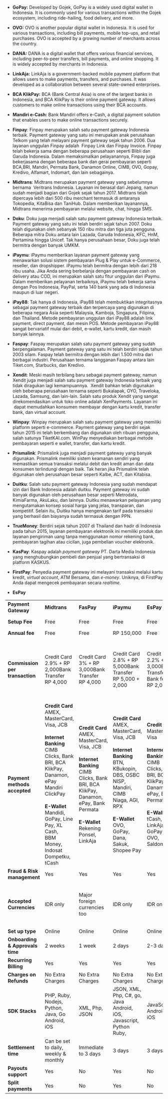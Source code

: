 - **GoPay:** Developed by Gojek, GoPay is a widely used digital wallet in Indonesia. It is commonly used for various transactions within the Gojek ecosystem, including ride-hailing, food delivery, and more.

- **OVO:** OVO is another popular digital wallet in Indonesia. It is used for various transactions, including bill payments, mobile top-ups, and retail purchases. OVO is accepted by a growing number of merchants across the country.

- **DANA:** DANA is a digital wallet that offers various financial services, including peer-to-peer transfers, bill payments, and online shopping. It is widely accepted by merchants in Indonesia.

- **LinkAja:** LinkAja is a government-backed mobile payment platform that allows users to make payments, transfers, and purchases. It was developed as a collaboration between several state-owned enterprises.

- **BCA KlikPay:** BCA (Bank Central Asia) is one of the largest banks in Indonesia, and BCA KlikPay is their online payment gateway. It allows customers to make online transactions using their BCA accounts.

- **Mandiri e-Cash:** Bank Mandiri offers e-Cash, a digital payment solution that enables users to make online transactions securely.

- **Finpay**: Finpay merupakan salah satu payment gateway Indonesia terbaik. Payment gateway yang satu ini merupakan anak perusahaan Telkom yang telah melayani payment gateway sejak tahun 2006. Dua layanan unggulan Finpay adalah  Finpay Link dan Finpay Invoice. Finpay telah bekerja sama dengan beberapa perusahaan seperti Blibli dan Garuda Indonesia. Dalam memaksimalkan pelayanannya, Finpay juga bekerjasama dengan beberapa bank dan gerai pembayaran seperti BCA,BRI, Mandiri, Permata Bank, Danamon Online, CIMB, OVO, Gopay, Kredivo, Alfamart, Indomart, dan lain sebagainya.

- **Midtrans**: Midtrans merupakan payment gateway yang sebelumnya bernama  Veritrans Indonesia. Layanan ini berasal dari Jepang, namun sudah menjadi bagian dari Gojek sejak tahun 2017. Midtrans telah dipercaya lebih dari 500 ribu merchant termasuk di antaranya Tokopedia, KitaBisa dan TaniHub. Dalam memberikan layanannya, Midtrans menerima pembayaran melalui website, chat, hingga SMS.

- **Doku**: Doku juga menjadi salah satu payment gateway Indonesia terbaik. Payment gateway yang satu ini telah berdiri sejak tahun 2007. Doku telah digunakan oleh sebanyak 150 ribu mitra dan tiga juta pengguna. Beberapa mitra Doku antara lain Lazada, Garuda Indonesia, KFC, HnM, Pertamina hingga Unicef. Tak hanya perusahaan besar, Doku juga telah bermitra dengan banyak UMKM.

- **iPaymu**: iPaymu memberikan layanan payment gateway yang menawarkan solusi sistem pembayaran Plug & Play untuk e-Commerce, reseller, dan dropshipper. iPaymu telah bermitra dengan lebih dari 218 ribu usaha. Jika Anda sering berbelanja dengan pembayaran cash on delivery atau COD, ini merupakan salah satu fitur unggulan dari iPaymu. Dalam memberikan pelayanan terbaiknya, iPaymu telah bekerja sama dengan Pos Indonesia, PayPal, serta 140 bank yang ada di Indonesia maupun di luar negeri.

- **iPay88**: Tak hanya di Indonesia, iPay88 telah membuktikan integritasnya sebagai payment gateway terbaik dan terpercaya yang digunakan di beberapa negara Asia seperti Malaysia, Kamboja, Singapura, Filipina, dan Thailand. Metode pembayaran unggulan dari iPay88 adalah link payment, direct payment, dan mesin POS. Metode pembayaran iPay88 sangat bervariatif mulai dari debit, e-wallet, kartu kredit, dan masih banyak lainnya.

- **Faspay**: Faspay merupakan salah satu payment gateway yang sudah berpengalaman. Payment gateway yang satu ini telah berdiri sejak tahun 2003 silam. Faspay telah bermitra dengan lebih dari 1.500 mitra dari berbagai industri. Perusahaan ternama langganan Faspay antara lain Tiket.com, Starbucks, dan Kredivo.

- **Xendit**: Meski masih terbilang baru sebagai payment gateway, namun Xendit juga menjadi salah satu payment gateway Indonesia terbaik yang tidak diragukan lagi kemampuannya.  Xendit bahkan telah digunakan oleh beberapa perusahaan ternama seperti Bukalapak, OYO, Traveloka, Lazada, Samsung, dan lain-lain. Salah satu produk Xendit yang sangat direkomendasikan untuk toko online adalah XenPayments. Layanan ini  dapat memudahkan konsumen membayar dengan kartu kredit, transfer bank, dan virtual account.

- **Winpay**: Winpay merupakan salah satu payment gateway yang memiliki platform seperti e-commerce. Payment gateway yang berdiri sejak tahun 2015 ini telah berkembang dan digunakan oleh ribuan pengguna, salah satunya TiketKAI.com. WinPay menyediakan berbagai metode pembayaran seperti e wallet, transfer, dan kartu kredit.

- **Prismalink**: Prismalink juga menjadi payment gateway yang banyak digunakan. Prismalink memiliki sistem keamanan sendiri yang memastikan semua transaksi melalui debit dan kredit aman dan data konsumen terlindungi dengan baik. Tak heran jika Prismalink telah digunakan oleh perusahaan besar seperti Kalbe, ACT, dan Kitabisa.

- **Duitku**: Salah satu payment gateway Indonesia yang sudah mendapat izin dari Bank Indonesia adalah duitku. Payment gateway ini sudah banyak digunakan oleh perusahaan besar seperti Metrodata, KimiaFarma, AkuLaku, dan lainnya. Duitku menawarkan pelayanan yang mengutamakan konsep sosial harga yang jelas, transparan, dan kompetitif. Selain itu, Duitku hanya mengenakan tarif pada transaksi yang berhasil dan biayanya sudah termasuk dengan PPN.

- **TrueMoney**: Berdiri sejak tahun 2007 di Thailand dan hadir di Indonesia pada tahun 2015, layanan pembayaran elektronik ini memiliki produk dan layanan pengiriman uang tanpa menggunakan nomor rekening bank, pembayaran tagihan atau cicilan, juga pembelian voucher elektronik.

- **KasPay**: Kaspay adalah _payment gateway_ PT. Darta Media Indonesia yang menghubungkan pembeli dan penjual yang bertransaksi di platform KASKUS.

- **FirstPay**: Penyedia payment gateway ini melayani transaksi melalui kartu kredit, _virtual account_, ATM Bersama, dan _e-money_. Uniknya, di FirstPay Anda dapat mengecek pembayaran secara _realtime_.

- **EsPay**

|   |   |   |   |   |   |   |   |   |   |   |
|---|---|---|---|---|---|---|---|---|---|---|
|**Payment Gateway**|**Midtrans**|**FasPay**|**iPaymu**|**EsPay**|**Xendit**|**Doku**|**iPay88**|**NicePay**|**2Checkout**|**PayPal**|
|**Setup Fee**|Free|Free|Free|Free|Free|Free|RP 8,000,000|Free|Free|Free|
|**Annual fee**|Free|Free|RP 150,000|Free|Free|Free|RP 500,000|Free|Free|Free|
|**Commission per transaction**|Credit Card  <br>2.9% + RP 2,000Bank Transfer  <br>RP 4,000|Credit Card  <br>3% + RP 3,000Bank Transfer  <br>RP 4,000|Credit Card  <br>2.8% + RP 5,000Bank Transfer  <br>RP 5,000 + 2,000|Credit Card  <br>2.2% + RP 3,000Bank Transfer  <br>Bank fee+ RP 2,000|Credit Card  <br>2.9% + RP 2,000Bank Transfer  <br>RP 4,500|Credit Card  <br>Bank Fee + RP 2,500Bank Transfer  <br>Bank Fee + RP 2500|Credit Card  <br>Bank fee + 2.5%Bank Transfer  <br>RP 7,000|Credit Card  <br>2.9% + RP 2,000Bank Transfer  <br>RP 4,000|3.9 % + $0.45 USD<br><br>1.5% cross-border fee|Domestic  <br>3.9% + RP 2.00Cross border  <br>4.4% + Fixed fee-based  <br>on the currency received|
|**Payment methods accepted**|**Credit Card**  <br>AMEX, MasterCard, Visa, JCB <br><br>**Internet Banking**  <br>CIMB Clicks, Bank BRI, BCA KlikPay,  <br>Danamon, ePay Mandiri ClickPay<br><br>**E-Wallet**  <br>Mandidi, GoPay, Line Pay, XL Cash,  <br>BBM Money, Indosat Dompetku, tCash|**Credit Card**  <br>AMEX, MasterCard, Visa, JCB <br><br>**Internet Banking**  <br>CIMB Clicks, Bank BRI, BCA KlikPay,  <br>Danamon, ePay, Bank Permata<br><br>**E-Wallet**  <br>Rekening Ponsel, LinkAja|**Credit Card**  <br>AMEX, MasterCard, Visa, JCB <br><br>**Internet Banking**  <br>BTN, KBukopin, DBS, OSBC NISP,  <br>Mandiri, CIMB Niaga, AGI, RPX<br><br>**E-Wallet**  <br>OVO, GoPay, Dana, Sakuk,  <br>Shopee Pay|**Credit Card**  <br>MasterCard, Visa <br><br>**Internet Banking**  <br>CIMB Clicks, Bank BRI, BCA KlikPay,  <br>Danamon, ePay, Bank Permata<br><br>**E-Wallet**  <br>tCash, LinkAja, GoPay, OVO, Saldomu|**Credit Card**  <br>AMEX, MasterCard, Visa, JCB <br><br>**Internet Banking**  <br>BRI, BNI, Mandiri,  <br>BCA, Permata<br><br>**E-Wallet**  <br>OVO, Dana, LinkAja|**Credit Card**  <br>MasterCard, Visa, JCB <br><br>**Internet Banking**  <br>ATM Bersama, Prima, Mandiri Clickpay,  <br>BCA Klikpay, BRI e-Pay, Alto  <br>Muamalat, Danamon, Permata Net  <br>CIMBClicks, Kredivo, KlikBCA, BNI Yap<br><br>**E-Wallet**  <br>Doku|**Credit Card**  <br>MasterCard, Visa, JCB, Amex, Union Pay <br><br>**Internet Banking**  <br>BCA Klikpay, E-pay BRI, QNB,  <br>Maybank2U, Danamon,  <br>CIMBClicks, SBI<br><br>**E-Wallet**  <br>OVO, LinkAja, Rekening Ponsel|**Credit Card**  <br>AMEX, MasterCard, Visa, JCB <br><br>**Internet Banking**  <br>BRI, BNI, Mandiri,  <br>BCA, Permata, Danamon,  <br>KEB Hana Bank, Maybank<br><br>**E-Wallet**  <br>OVO, LinkAja|All major  <br>**Credit/Debit cards** <br><br>PayPal, Apple Pay,  <br>Android Pay<br><br>**Indonesia Bank Transfer**|**Credit or Debit Card**  <br>Visa, MasterCard, Discover  <br>American  Express <br><br>**Indonesian Bank Transfer**|
|**Fraud & Risk management**|Yes|Yes|Yes|Yes|Yes|Yes|Yes|Yes|Yes|Yes|
|**Accepted Currencies**|IDR only|Major foreign currencies too|IDR only|IDR only|IDR, PHP, USD, SGD. MYR|IDR only|IDR only|All major and southeast currencies|All major  <br>Currencies|24 Currencies (USD, RP,  <br>Euros, GBP, Yen, SGD  <br>and more currencies)|
|**Set up type**|Online|Online|Online|Online|Online|Online|Online|Online|Online|Online|
|**Onboarding & Approvals time**|2 weeks|1 week|2 days|2-3 days|3-4 days|1 week|2-3 days|14-30 days|24-48 hours|1-2 days|
|**Recurring Billing**|Yes|Yes|Yes|Yes|Yes|Yes|Yes|Yes|Yes|Yes|
|**Charges on Refunds**|No Extra Charges|No Extra Charges|No Extra Charges|No Extra Charges|No Extra Charges|No Extra Charges|No Extra Charges|No Extra Charges|No extra charge|No extra charge|
|**SDK Stacks**|PHP, Ruby, Nodejs, Python, Java, Go Android, iOS|XML, Php, JSON|JSON, XML, Php, C#, go, Java Android, iOS, Javascript, Python Ruby,|JavaScript, Android, iOS|JavaScript, Android, iOS, Node.js, PHP, Go|JavaScript, Php, XML|Php, ASP, Android, iOS|Java, C#, Php, Python, Nodejs|Java, Ruby, .net, C#, Python|Java, .net, PHP, python, node, ruby|
|**Settlement time**|Can be set to daily, weekly & monthly|Immediate to 3 days|3 days|3 days|7 days|3 days|3 days|3 days|Weekly – Transfer to Bank Account|Payment into PayPal Account Instantly.|
|**Payouts support**|Yes|No|Yes|No|Yes|No|Yes|Yes|Yes|Yes|
|**Split payments**|Yes|No|Yes|No|No|No|Yes|No|Yes|Yes|
